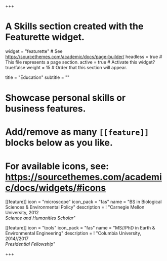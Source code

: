 +++
# A Skills section created with the Featurette widget.
widget = "featurette"  # See https://sourcethemes.com/academic/docs/page-builder/
headless = true  # This file represents a page section.
active = true  # Activate this widget? true/false
weight = 15  # Order that this section will appear.

title = "Education"
subtitle = ""

# Showcase personal skills or business features.
# 
# Add/remove as many `[[feature]]` blocks below as you like.
# 
# For available icons, see: https://sourcethemes.com/academic/docs/widgets/#icons

[[feature]]
  icon = "microscope"
  icon_pack = "fas"
  name = "BS in Biological Sciences & Environmental Policy"
  description = ! "Carnegie Mellon University, 2012<br>*Science and Humanities Scholar*"
  
[[feature]]
  icon = "tools"
  icon_pack = "fas"
  name = "MS//PhD in Earth & Environmental Engineering"
  description = ! "Columbia University, 2014//2017<br>*Presidential Fellowship*"

+++
